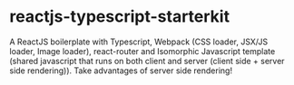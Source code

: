 # reactjs-typescript-starterkit
A ReactJS boilerplate with Typescript, Webpack (CSS loader, JSX/JS loader, Image loader), react-router and Isomorphic Javascript template (shared javascript that runs on both client and server (client side + server side rendering)). Take advantages of server side rendering!
